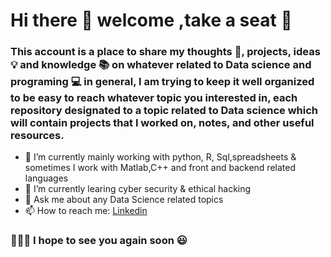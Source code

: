 # Hi there 👋 welcome ,take a seat :seat:

### This account is a place to share my thoughts :thought_balloon:, projects, ideas :bulb: and knowledge :books: on whatever related to Data science and programing  :computer:  in general, I am trying to keep it well organized to be easy to reach whatever topic you interested in, each repository designated to a topic related to Data science which will contain projects that I worked on, notes, and other useful resources.    

- 🔭 I’m currently  mainly working with python, R, Sql,spreadsheets & sometimes I work with Matlab,C++ and front and backend  related languages   
- 🌱 I’m currently learing cyber security & ethical hacking
- 💬 Ask me about any Data Science related topics   
- 📫 How to reach me: [Linkedin](https://www.linkedin.com/in/abdalla-m-8239a5121)

### 👋👋👋 I hope to see you again soon :smiley: 



